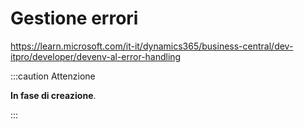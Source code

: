 
# Gestione errori

https://learn.microsoft.com/it-it/dynamics365/business-central/dev-itpro/developer/devenv-al-error-handling

:::caution Attenzione

**In fase di creazione**.

:::

 